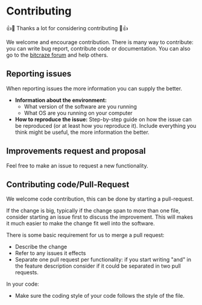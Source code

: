 Contributing
============

👍🎉 Thanks a lot for considering contributing 🎉👍

We welcome and encourage contribution. There is many way to contribute: you can
write bug report, contribute code or documentation.
You can also go to the [bitcraze forum](https://forum.bitcraze.io) and help others.

## Reporting issues

When reporting issues the more information you can supply the better.

 - **Information about the environment:**
   - What version of the software are you running
   - What OS are you running on your computer
 - **How to reproduce the issue:** Step-by-step guide on how the issue can be reproduced (or at least how you reproduce it).
 Include everything you think might be useful, the more information the better.

## Improvements request and proposal

Feel free to make an issue to request a new functionality.

## Contributing code/Pull-Request

We welcome code contribution, this can be done by starting a pull-request.

If the change is big, typically if the change span to more than one file, consider starting an issue first to discuss the improvement.
This will makes it much easier to make the change fit well into the software.

There is some basic requirement for us to merge a pull request:
 - Describe the change
 - Refer to any issues it effects
 - Separate one pull request per functionality: if you start writing "and" in the feature description consider if it could be separated in two pull requests.

In your code:
 - Make sure the coding style of your code follows the style of the file.
